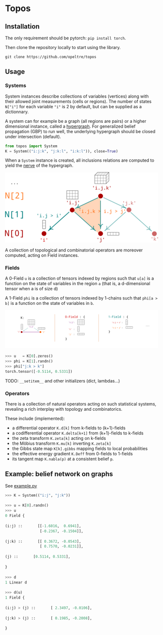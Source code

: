# Topos

[hypergraph]: https://en.wikipedia.org/wiki/Hypergraph
[nerve]: https://en.wikipedia.org/wiki/Nerve_(category_theory)

## Installation 

The only requirement should be pytorch: `pip install torch`.

Then clone the repository locally to start using the library. 

```
git clone https://github.com/opeltre/topos
```

## Usage 

### Systems 

System instances describe collections of variables (vertices) 
along with their allowed joint measurements (cells or regions). 
The number of states `N["i"]` for each variable `"i"` is 2 by default,
but can be supplied as a dictionnary.

A system can for example be a graph (all regions are pairs) 
or a higher dimensional instance, called a [hypergraph][hypergraph]. 
For generalized belief propagation (GBP) to run well,
the underlying hypergraph should be closed under intersection (default). 

```py
from topos import System
K = System(("i:j:k", "j:k:l", "i:k:l")), close=True)
```

When a `System` instance is created, all inclusions relations 
are computed to yield the [nerve][nerve] of the hypergraph. 

![nerve](assets/img/nerve.png)

A collection of topological and combinatorial operators 
are moreover computed, acting on Field instances. 

### Fields 

A 0-Field `u` is a collection of tensors indexed by regions 
such that `u[a]` is a function on the state of 
variables in the region `a` 
(that is, a d-dimensional tensor when a is of size d)

A 1-Field `phi` is a collection of tensors indexed by 1-chains 
such that `phi[a > b]` is a function on the state of variables in `b`. 

![fields](assets/img/fields.png)

```py
>>> u   = K[0].zeros() 
>>> phi = K[1].randn()
>>> phi["j:k > k"]
torch.tensor([-0.5114, 0.5331])
```

TODO: `__setitem__` and other initializers (dict, lambdas...)

### Operators  

There is a collection of natural operators acting on such
statistical systems, revealing a rich interplay with topology 
and combinatorics. 

These include (implemented):
- a differential operator `K.d[k]` from k-fields to (k+1)-fields
- a codifferential operator `K.delta[k+1]` from (k+1)-fields to k-fields
- the zeta transform `K.zeta[k]` acting on k-fields
- the Möbius transform `K.mu[k]` inverting `K.zeta[k]`
- the Gibbs state map `K[k].gibbs` mapping fields to local probabilities
- the effective energy gradient `K.Deff` from 0-fields to 1-fields
- its tangent map `K.nabla(p)` at a consistent belief `p`. 

## Example: belief network on graphs

See [example.py](example.py)

```py
>>> K = System(("i:j", "j:k"))

>>> u = K[0].randn()
>>> u
0 Field {

(i:j) ::       [[-1.6016,  0.6941],
                [-0.2367, -0.1504]],

(j:k) ::       [[ 0.3672, -0.0543],
                [ 0.7570, -0.0231]],

(j) ::       [0.5114, 0.5331],

}

>>> d
1 Linear d

>>> d(u)
1 Field {

(i:j) > (j) ::       [ 2.3497, -0.0106],

(j:k) > (j) ::       [ 0.1985, -0.2008],

}
``` 
